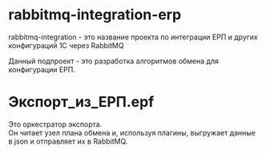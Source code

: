 # rabbitmq-integration-erp

rabbitmq-integration - это название проекта по интеграции ЕРП и других конфигураций 1С через RabbitMQ  

Данный подпроект - это разработка алгоритмов обмена для конфигурации ЕРП.  

# Экспорт_из_ЕРП.epf

Это оркестратор экспорта.  
Он читает узел плана обмена и, используя плагины, выгружает данные в json и отправляет их в RabbitMQ.  
